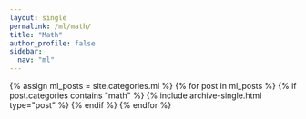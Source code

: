 ```yaml
---
layout: single
permalink: /ml/math/
title: "Math"
author_profile: false
sidebar:
  nav: "ml"
---
```


{% assign ml_posts = site.categories.ml %}
{% for post in ml_posts %}
  {% if post.categories contains "math" %}
    {% include archive-single.html type="post" %}
  {% endif %}
{% endfor %}
